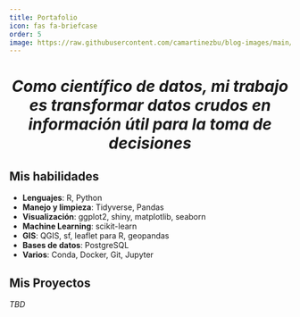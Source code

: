 ```yaml
---
title: Portafolio
icon: fas fa-briefcase
order: 5
image: https://raw.githubusercontent.com/camartinezbu/blog-images/main/common/avatar.png
---
```


<h1 style="text-align: center;"><em>Como científico de datos, mi trabajo es transformar datos crudos en información útil para la toma de decisiones</em></h1>

## Mis habilidades

- **Lenguajes**: R, Python
- **Manejo y limpieza**: Tidyverse, Pandas
- **Visualización**: ggplot2, shiny, matplotlib, seaborn
- **Machine Learning**: scikit-learn
- **GIS**: QGIS, sf, leaflet para R, geopandas
- **Bases de datos**: PostgreSQL
- **Varios**: Conda, Docker, Git, Jupyter

## Mis Proyectos

*TBD*

<!--- 

### [**Proyecto 1**](link)

Descripción del proyecto 1.

Fecha

<hr>

### [**Proyecto 2**](link)

Descripción del proyecto 2.

Fecha

<hr>

Wrap text --->